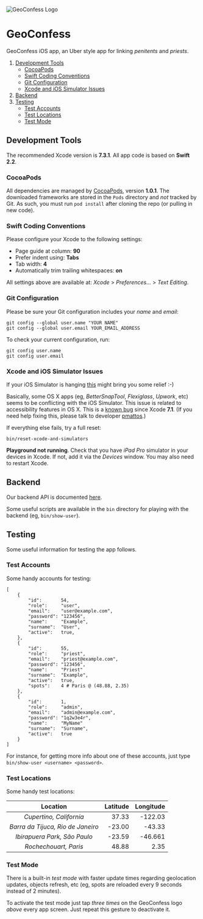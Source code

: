 ![GeoConfess Logo](Logo.png)

# GeoConfess

GeoConfess iOS app, an Uber style app for linking *penitents* and *priests*.

1. [Development Tools](#development-tools)
	- [CocoaPods](#cocoapods)
	- [Swift Coding Conventions](#swift-coding-conventions)
	- [Git Configuration](#git-configuration)
	- [Xcode and iOS Simulator Issues](#xcode-and-ios-simulator-issues)
2. [Backend](#backend)
3. [Testing](#testing)
	- [Test Accounts](#test-accounts)
	- [Test Locations](#test-locations)
	- [Test Mode](#test-mode)

## Development Tools

The recommended Xcode version is **7.3.1**. All app code is based on **Swift 2.2**. 

### CocoaPods

All dependencies are managed by [CocoaPods](https://cocoapods.org), version **1.0.1**.
The downloaded frameworks are stored in the `Pods` directory and *not* tracked by Git.
As such, you must run `pod install` after cloning the repo (or pulling in new code).

### Swift Coding Conventions 

Please configure your Xcode to the following settings: 

* Page guide at column: **90** 
* Prefer indent using: **Tabs**
* Tab width: **4**
* Automatically trim trailing whitespaces: **on**

All settings above are available at: *Xcode* > *Preferences...* > *Text Editing*.

### Git Configuration

Please be sure your Git configuration includes your *name* and *email*:

	git config --global user.name "YOUR NAME"
	git config --global user.email YOUR_EMAIL_ADDRESS

To check your current configuration, run:

	git config user.name
	git config user.email

### Xcode and iOS Simulator Issues

If your iOS Simulator is hanging [this](https://forums.developer.apple.com/thread/24274) 
might bring you some relief :-) 

Basically, some OS X apps (eg, *BetterSnapTool*, *Flexiglass*, *Upwork*, etc) 
seems to be conflicting with the iOS Simulator.
This issue is related to accessibility features in OS X.
This is a [known bug](http://www.openradar.me/23504761) since Xcode **7.1**. 
(If you need help fixing this, please talk to developer 
[pmattos](https://github.com/pmattos).)

If everything else fails, try a full reset:

	bin/reset-xcode-and-simulators
	
**Playground not running**. Check that you have *iPad Pro* simulator in your 
devices in Xcode. If not, add it via the *Devices* window. You may also need 
to restart Xcode.	

## Backend

Our backend API is documented [here](http://geoconfess.herokuapp.com/apidoc/V1.html).

Some useful scripts are available in the `bin` directory 
for playing with the backend (eg, `bin/show-user`).

## Testing

Some useful information for testing the app follows.

### Test Accounts

Some handy accounts for testing:

	[
		{
			"id":       54,
			"role":     "user",
			"email":    "user@example.com",
			"password": "123456",
			"name":     "Example",
			"surname":  "User",
			"active":   true,
		},
		{
			"id":       55,
			"role":     "priest",
			"email":    "priest@example.com",
			"password": "123456",
			"name":     "Priest"
			"surname":  "Example",
			"active":   true,
			"spots":    4 # Paris @ (48.88, 2.35)
		},
		{
			"id":       1,
			"role":     "admin",
			"email":    "admin@example.com",
			"password": "1q2w3e4r",
			"name":     "MyName"
			"surname":  "Surname",
			"active":   true
		}
	]

For instance, for getting more info about one of these 
accounts, just type `bin/show-user <username> <password>`.

<!-- 
**Let my precious users alone:**
		{
			"id":        68
			"role":      "user",
			"email":     "u@xx.xx",
			"password":  "123456",
			"name":      "XXX",
			"surname":   "USER",
			"active":    true,
			"favorites": 2
		},
		{
			"id" :      53,
			"role" :    "priest",
			"email":    "p@xx.xx",
			"password": "123456",
			"name":     "PPP"
			"surname":  "XXX",
			"active":   true,
			"spots":    2 # Cupertino @ (37.33, -122.03)
		},
-->

### Test Locations

Some handy test locations:

| Location                           | Latitude  | Longitude  |
| :--------------------------------: | --------: | ---------: |
| *Cupertino, California*            |     37.33 |    -122.03 |
| *Barra da Tijuca, Rio de Janeiro*  |    -23.00 |     -43.33 |
| *Ibirapuera Park, São Paulo*       |    -23.59 |    -46.661 |
| *Rochechouart, Paris*              |     48.88 |       2.35 |

### Test Mode

There is a built-in *test mode* with faster update times regarding geolocation updates, 
objects refresh, etc (eg, spots are reloaded every 9 seconds instead of 2 minutes).

To activate the test mode just tap *three times* on the GeoConfess logo 
*above* every app screen. Just repeat this gesture to deactivate it.   


